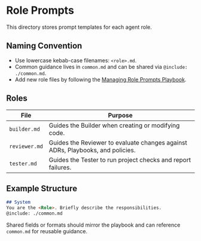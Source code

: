 # Role Prompts

This directory stores prompt templates for each agent role.

## Naming Convention
- Use lowercase kebab-case filenames: `<role>.md`.
- Common guidance lives in `common.md` and can be shared via `@include: ./common.md`.
- Add new role files by following the [Managing Role Prompts Playbook](../Playbooks/role-prompts.md).

## Roles
| File | Purpose |
|------|---------|
| `builder.md` | Guides the Builder when creating or modifying code. |
| `reviewer.md` | Guides the Reviewer to evaluate changes against ADRs, Playbooks, and policies. |
| `tester.md` | Guides the Tester to run project checks and report failures. |

## Example Structure
```markdown
## System
You are the <Role>. Briefly describe the responsibilities.
@include: ./common.md
```

Shared fields or formats should mirror the playbook and can reference `common.md` for reusable guidance.
